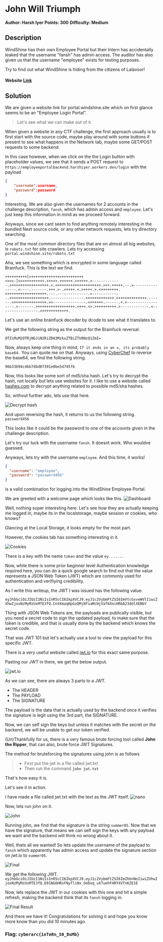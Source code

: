 # John Will Triumph

**Author: Harsh Iyer**
**Points: 300**
**Difficulty: Medium**

## Description

WindShine has their own Employee Portal but their Intern has accidentally leaked that the username "fansh" has admin access. The auditor has also given us that the username "employee" exists for testing purposes.

Try to find out what WindShine is hiding from the citizens of Lalavoor!

#### Website [Link](https://portal.windshine.site/)

## Solution

We are given a website link for portal.windshine.site which on first glance seems to be an "Employee Login Portal".

> Let's see what we can make out of it.

When given a website in any CTF challenge, the first approach usually is to first start with the source code, maybe play around with some buttons if present to see what happens in the Network tab, maybe some GET/POST requests to some backend.

In this case however, when we click on the the Login button with placeholder values, we see that it sends a POST request to
`https://employeeportalbackend.harshiyer.workers.dev/login`
with the payload

```json
{
	"username":username,
	"password":password
}
```

Interesting. We are also given the usernames for 2 accounts in the challenge description, `fansh`, which has admin access and `employee`. Let's just keep this information in mind as we proceed forward.

Anyways, since we cant seem to find anything remotely interesting in the bundled Next source code, or any other network requests, lets try directory searching.

One of the most common directory files that are on almost all big websites, is `robots.txt` for site crawlers.
Lets try accessing `portal.windshine.site/robots.txt`

Aha, we see something which is encrypted in some language called Brainfuck. This is the text we find.

`++++++++++[>+>+++>+++++++>++++++++++<<<<-]>>>+++++++++.+++++.++++++.>+++++.<-------------.>+++++++++++++++++.<.<++++++++++++++++++++.>++.+++++.--.>----------------.<----.-------.+++.>-.<++++.<.>++++.>.<++++++++.<++++++++++++++++++.---.--------------.>-------------.>+++++++++++++++++.---------------.+++++++++++++.<+++++++++++++.------.<+++++++++++++++.>>---------------.<++++++.------.+.<------------------.>-------.>+++++++++++++++++.<+++.<+.>+++++++++.>-------------.<-----------------.<++++++++++++.`

Let's use an online brainfuck decoder by dcode to see what it translates to.

We get the following string as the output for the Brainfuck reversal:

`OTZiMzM2OTRjNGJiN2RiZDA3MzkxZTBiZTU0NzQ1ZmI=`

Now, always keep one thing in mind, `If it ends in an =, its probably base64.` You can quote me on that. Anyways, using [CyberChef](https://gchq.github.io/CyberChef/) to reverse the base64, we find the following string.

`96b33694c4bb7dbd07391e0be54745fb`

Now, this looks like some sort of md5/sha hash. Let's try to decrypt the hash, not locally but lets use websites for it. I like to use a website called [hashes.com](https://hashes.com/en/decrypt/hash) to decrypt anything related to possible md5/sha hashes.

So, without further ado, lets use that here.

![Decrypt hash](image-1.png)

And upon reversing the hash, it returns to us the following string.
`password456`

This looks like it could be the password to one of the accounts given in the challenge description.

Let's try our luck with the username `fansh`.
It doesnt work. Who wouldve guessed.

Anyways, lets try with the username `employee`.
And this time, it works!

```json
{
  "username": "employee",
  "password": "password456"
}
```

is a valid combination for logging into the WindShine Employee Portal.

We are greeted with a welcome page which looks like this.
![Dashboard](image.png)

Well, nothing super interesting here. Let's see how they are actually keeping me logged in, maybe its in the localstorage, maybe session or cookies, who knows?

Glancing at the Local Storage, it looks empty for the most part.

However, the cookies tab has something interesting in it.

![Cookies](image-2.png)

There is a key with the name `token` and the value `ey.......`

Now, while there is some prior beginner level Authentication knowledge required here, you can do a quick google search to find out that the value represents a JSON Web Token (JWT) which are commonly used for authentication and verifiying credibility.

As I write this writeup, the JWT I was issued has the following value:

`eyJhbGciOiJIUzI1NiIsInR5cCI6IkpXVCJ9.eyJ1c2VybmFtZSI6ImVtcGxveWVlIiwiZXhwIjoxNzMyMzUxMTE3fQ.CntKmaqHpGzQMjNfsaMcHjVaf6XncHRbA23ddlXEBbY`

Thing with JSON Web Tokens are, the payloads are publically visible, but you need a secret code to sign the updated payload, to make sure that the token is credible, and that is usually done by the backend which knows the secret code.

That was JWT 101 but let's actually use a tool to view the payload for this specific JWT.

There is a very useful website called [jwt.io](https://jwt.io/) for this exact same purpose.

Pasting our JWT in there, we get the below output.

![jwt.io](image-3.png)

As we can see, there are always 3 parts to a JWT.

- The HEADER
- The PAYLOAD
- The SIGNATURE

The payload is the data that is actually used by the backend once it verifies the signature is legit using the 3rd part, the SIGNATURE.

Now, we can self sign the keys but unless it matches with the secret on the backend, we will be unable to get our token verified.

(Un)Thankfully for us, there is a very famous brute forcing tool called **John the Ripper**, that can also, brute force JWT Signatures.

The method for bruteforcing the signatures using john is as follows

> - First put the jwt in a file called jwt.txt
> - Then run the command **`john jwt.txt`**

That's how easy it is.

Let's see it in action.

I have made a file called jwt.txt with the text as the JWT itself.
![nano](image-4.png)

Now, lets run john on it.

![John](image-5.png)

Running john, we find that the signature is the string `summer05`. Now that we have the signature, that means we can self sign the keys with any payload we want and the backend will think no wrong about it.

Well, thats all we wanted! So lets update the username of the payload to `fansh` which apparently has admin access and update the signature section on jwt.io to `summer05`.

![Final](image-6.png)

We get the following JWT.
`eyJhbGciOiJIUzI1NiIsInR5cCI6IkpXVCJ9.eyJ1c2VybmFtZSI6ImZhbnNoIiwiZXhwIjoxNzMyMzUxMTE3fQ.E01NG6HRsFNyfliNx_OoDxq_uX7uehFHRYXVTnKZE1E
`

Now, lets replace the JWT in our cookies with this one and hit a simple refresh, making the backend think that its `fansh` logging in.

![Final Result](image-7.png)

And there we have it! Congratulations for solving it and hope you know more know than you did 10 minutes ago.

### **Flag: `cyberarc{1nTeRn_S0_DuMb}`**
